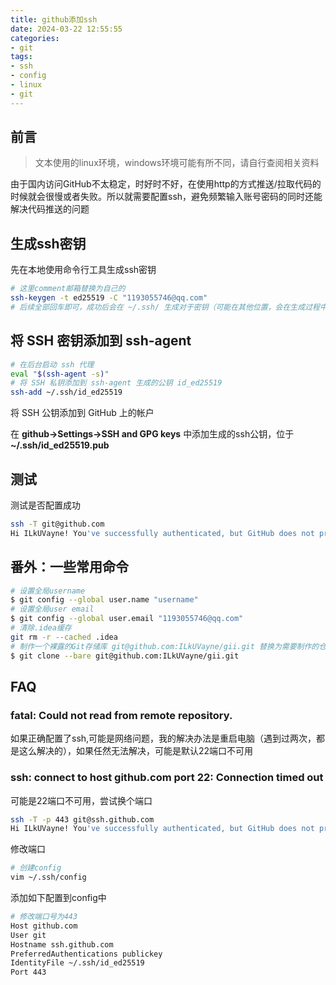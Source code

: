 ```yaml
---
title: github添加ssh
date: 2024-03-22 12:55:55
categories:
- git
tags:
- ssh
- config
- linux
- git
---
```


## 前言

> 文本使用的linux环境，windows环境可能有所不同，请自行查阅相关资料

由于国内访问GitHub不太稳定，时好时不好，在使用http的方式推送/拉取代码的时候就会很慢或者失败。所以就需要配置ssh，避免频繁输入账号密码的同时还能解决代码推送的问题

## 生成ssh密钥

先在本地使用命令行工具生成ssh密钥

~~~bash
# 这里comment邮箱替换为自己的
ssh-keygen -t ed25519 -C "1193055746@qq.com"
# 后续全部回车即可，成功后会在 ~/.ssh/ 生成对于密钥（可能在其他位置，会在生成过程中提示）
~~~

## 将 SSH 密钥添加到 ssh-agent

~~~bash
# 在后台启动 ssh 代理
eval "$(ssh-agent -s)"
# 将 SSH 私钥添加到 ssh-agent 生成的公钥 id_ed25519
ssh-add ~/.ssh/id_ed25519
~~~

将 SSH 公钥添加到 GitHub 上的帐户

在 **github->Settings->SSH and GPG keys** 中添加生成的ssh公钥，位于 **~/.ssh/id_ed25519.pub**

## 测试

测试是否配置成功

~~~bash
ssh -T git@github.com
Hi ILkUVayne! You've successfully authenticated, but GitHub does not provide shell access.
~~~

## 番外：一些常用命令

~~~bash
# 设置全局username
$ git config --global user.name "username"
# 设置全局user email
$ git config --global user.email "1193055746@qq.com"
# 清除.idea缓存
git rm -r --cached .idea
# 制作一个裸露的Git存储库 git@github.com:ILkUVayne/gii.git 替换为需要制作的仓库
$ git clone --bare git@github.com:ILkUVayne/gii.git
~~~

## FAQ

### fatal: Could not read from remote repository.

如果正确配置了ssh,可能是网络问题，我的解决办法是重启电脑（遇到过两次，都是这么解决的），如果任然无法解决，可能是默认22端口不可用

### ssh: connect to host github.com port 22: Connection timed out

可能是22端口不可用，尝试换个端口

~~~bash
ssh -T -p 443 git@ssh.github.com
Hi ILkUVayne! You've successfully authenticated, but GitHub does not provide shell access.
~~~

修改端口

~~~bash
# 创建config
vim ~/.ssh/config
~~~

添加如下配置到config中

~~~bash
# 修改端口号为443
Host github.com
User git
Hostname ssh.github.com
PreferredAuthentications publickey
IdentityFile ~/.ssh/id_ed25519
Port 443
~~~
